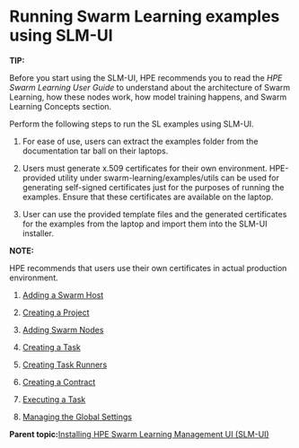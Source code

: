 # <a name="GUID-A2B92980-7281-4B0A-989F-33097B7C96A5/"> Running Swarm Learning examples using SLM-UI

**TIP:**

Before you start using the SLM-UI, HPE recommends you to read the *HPE Swarm Learning User Guide* to understand about the architecture of Swarm Learning, how these nodes work, how model training happens, and Swarm Learning Concepts section.

Perform the following steps to run the SL examples using SLM-UI.

1.  For ease of use, users can extract the examples folder from the documentation tar ball on their laptops.

2.  Users must generate x.509 certificates for their own environment. HPE-provided utility under swarm-learning/examples/utils can be used for generating self-signed certificates just for the purposes of running the examples. Ensure that these certificates are available on the laptop.

3.  User can use the provided template files and the generated certificates for the examples from the laptop and import them into the SLM-UI installer.

**NOTE:**

HPE recommends that users use their own certificates in actual production environment.

1.  [Adding a Swarm Host](Adding_a_Swarm_Host_in_SLM-UI.md)

2.  [Creating a Project](Creating_a_Project_in_SLM-UI.md)

3.  [Adding Swarm Nodes](Adding_Swarm_Nodes.md)

4.  [Creating a Task](Creating_a_task.md)

5.  [Creating Task Runners](Creating_Task_Runners.md)

6.  [Creating a Contract](Creating_a_Contract.md)

7.  [Executing a Task](Executing_a_Task.md)

8.  [Managing the Global Settings](Managing_the_Global_Settings.md)



**Parent topic:**[Installing HPE Swarm Learning Management UI \(SLM-UI\)](GUID-60017971-B0A9-4119-AEAF-A21594EE5C1E.md)


